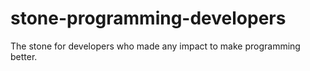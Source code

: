 # stone-programming-developers
The stone for developers who made any impact to make programming better.
